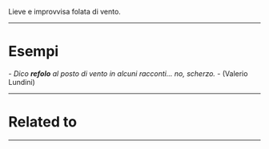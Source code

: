 Lieve e improvvisa folata di vento.

----------------------------------------------------------------

# Esempi
_- Dico **refolo** al posto di vento in alcuni racconti... no, scherzo. -_ (Valerio Lundini)

----------------------------------------------------------------

# Related to


----------------------------------------------------------------